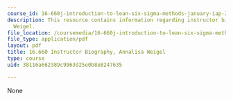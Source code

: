```yaml
---
course_id: 16-660j-introduction-to-lean-six-sigma-methods-january-iap-2012
description: This resource contains information regarding instructor biography, Annalisa
  Weigel.
file_location: /coursemedia/16-660j-introduction-to-lean-six-sigma-methods-january-iap-2012/38116a662389c9963d25e0b8e8247635_MIT16_660JIAP12_weigel.pdf
file_type: application/pdf
layout: pdf
title: 16.660 Instructor Biography, Annalisa Weigel
type: course
uid: 38116a662389c9963d25e0b8e8247635

---
```

None